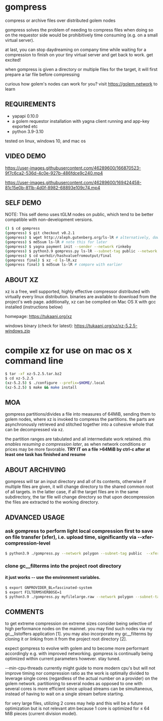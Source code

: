 # gompress
compress or archive files over distributed golem nodes

gompress solves the problem of needing to compress files when doing so on the requestor side would be prohibitively time consuming (e.g. on a small virtual server).

at last, you can stop daydreaming on company time while waiting for a compression to finish on your tiny virtual server and get back to work. get excited!

when gompress is given a directory or multiple files for the target, it will first prepare a tar file before compressing

curious how golem's nodes can work for you? visit https://golem.network to learn

## REQUIREMENTS
- yapapi 0.10.0
- a golem requestor installation with yagna client running and app-key exported etc
- python 3.9-3.10

tested on linux, windows 10, and mac os

## VIDEO DEMO

https://user-images.githubusercontent.com/46289600/166870523-9f7c6ca2-536d-4c0e-927b-486fdce9c240.mp4


https://user-images.githubusercontent.com/46289600/169424458-81c15e0b-811b-4d0f-8982-68893e109c74.mp4


## SELF DEMO
NOTE: This self demo uses tGLM nodes on public, which tend to be better compatible with non-development versions.
```bash
() $ cd gompress
(gompress) $ git checkout v0.2.1
(gompress) $ wget http://aleph.gutenberg.org/ls-lR # alternatively, download with your browser
(gompress) $ md5sum ls-lR # note this for later
(gompress) $ yagna payment init --sender --network rinkeby
(gompress) $ python3.9 gompress.py ls-lR --subnet-tag public --network rinkeby
(gompress) $ cd workdir/hashvaluefromoutput/final
(gompress final) $ xz -d ls-lR.xz
(gompress final) $ md5sum ls-lR # compare with earlier
```

## ABOUT XZ
xz is a free, well supported, highly effective compressor distributed with virtually every linux distribution. binaries are available to download from the project's web page. additionally, xz can be compiled on Mac OS X with gcc installed (instructions below)

homepage: https://tukaani.org/xz

windows binary (check for latest): https://tukaani.org/xz/xz-5.2.5-windows.zip

# compile xz for use on mac os x command line
```bash
$ tar -xf xz-5.2.5.tar.bz2
$ cd xz-5.2.5
(xz-5.2.5) $ ./configure --prefix=$HOME/.local
(xz-5.2.5) $ make && make install
```

## MOA
gompress partitions/divides a file into measures of 64MiB, sending them to golem nodes, where xz is invoked to compress the partitions. the parts are asynchronously retrieved and stitched together into a cohesive whole that can be decompressed via xz.

the partition ranges are tabulated and all intermediate work retained. *this enables resuming a compression later*, as when network conditions or prices may be more favorable. **TRY IT on a file >64MiB by ctrl-c after at least one task has finished and resume**

## ABOUT ARCHIVING
gompress will tar an input directory and all of its contents, otherwise if multiple files are given, it will change directory to the shared common root of all targets. in the latter case, if all the target files are in the same subdirectory, the tar file will change directory so that upon decompression the files are extracted to the working directory.

## ADVANCED USAGE

### ask gompress to perform light local compression first to save on file transfer (xfer), i.e. upload time, significantly via --xfer-compression-level

```bash
$ python3.9 ./gompress.py --network polygon --subnet-tag public  --xfer-compression-level 1 myfile.raw
```

### clone gc__filterms into the project root directory
#### it just works -- use the environment variables.
```bash
$ export GNPROVIDER_BL=fascinated-system
$ export FILTERMSVERBOSE=1
$ python3.9 ./gompress.py myfilelarge.raw --network polygon --subnet-tag public
```

## COMMENTS
to get extreme compression on extreme sizes consider being selective of high performance nodes on the mainnet. you may find such nodes via my gc__listoffers application [1]. you may also incorporate my gc__filterms by cloning it or linking from it from the project root directory [2].

expect gompress to evolve with golem and to become more performant accordingly e.g. with improved networking. gompress is continually being optimized within current parameters however. stay tuned.

--min-cpu-threads currently might guide to more modern cpu's but will not improve timing nor compression ratio as the work is optimally divided to leverage single cores (regardless of the actual number on a provider) on the golem network. partitioning to several nodes as opposed to one with several cores is more efficient since upload streams can be simultaneous, instead of having to wait on a single stream before starting.

for very large files, utilizing 2 cores may help and this will be a future optimization but is not relevant atm because 1 core is optimized for ≤ 64 MiB pieces (current division model).
